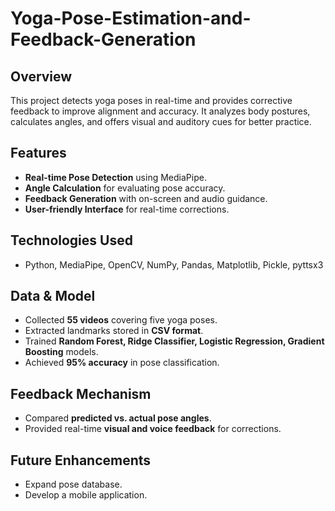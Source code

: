 # Yoga-Pose-Estimation-and-Feedback-Generation

## Overview
This project detects yoga poses in real-time and provides corrective feedback to improve alignment and accuracy. It analyzes body postures, calculates angles, and offers visual and auditory cues for better practice.

## Features
- **Real-time Pose Detection** using MediaPipe.
- **Angle Calculation** for evaluating pose accuracy.
- **Feedback Generation** with on-screen and audio guidance.
- **User-friendly Interface** for real-time corrections.

## Technologies Used
- Python, MediaPipe, OpenCV, NumPy, Pandas, Matplotlib, Pickle, pyttsx3

## Data & Model
- Collected **55 videos** covering five yoga poses.
- Extracted landmarks stored in **CSV format**.
- Trained **Random Forest, Ridge Classifier, Logistic Regression, Gradient Boosting** models.
- Achieved **95% accuracy** in pose classification.

## Feedback Mechanism
- Compared **predicted vs. actual pose angles**.
- Provided real-time **visual and voice feedback** for corrections.

## Future Enhancements
- Expand pose database.
- Develop a mobile application.

